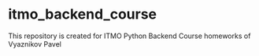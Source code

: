 # itmo_backend_course
This repository is created for ITMO Python Backend Course homeworks of Vyaznikov Pavel
